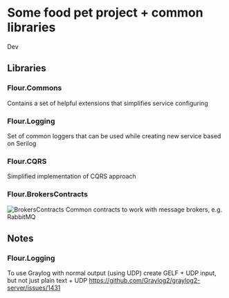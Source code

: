 # Some food pet project + common libraries

Dev

## Libraries

### Flour.Commons

Contains a set of helpful extensions that simplifies service configuring 

### Flour.Logging

Set of common loggers that can be used while creating new service based on Serilog

### Flour.CQRS

Simplified implementation of CQRS approach

### Flour.BrokersContracts
![BrokersContracts](https://github.com/flour/flourlibs/workflows/BrokersContracts/badge.svg)
Common contracts to work with message brokers, e.g. RabbitMQ

## Notes

### Flour.Logging

To use Graylog with normal output (using UDP) create GELF + UDP input, but not just plain text + UDP
https://github.com/Graylog2/graylog2-server/issues/1431
